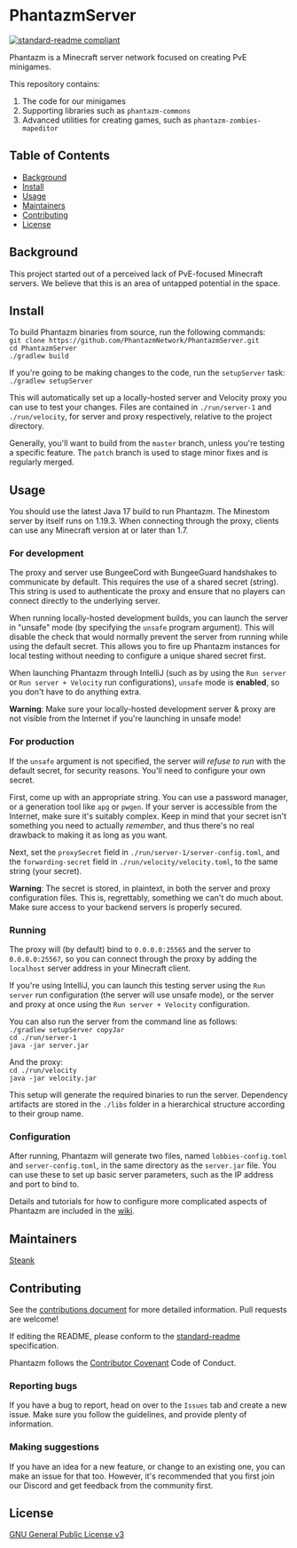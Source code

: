 # PhantazmServer

[![standard-readme compliant](https://img.shields.io/badge/readme%20style-standard-brightgreen.svg?style=flat-square)](https://github.com/RichardLitt/standard-readme)

Phantazm is a Minecraft server network focused on creating PvE minigames.

This repository contains:

1. The code for our minigames
2. Supporting libraries such as `phantazm-commons`
3. Advanced utilities for creating games, such as `phantazm-zombies-mapeditor`

## Table of Contents

- [Background](#background)
- [Install](#install)
- [Usage](#usage)
- [Maintainers](#maintainers)
- [Contributing](#contributing)
- [License](#license)

## Background

This project started out of a perceived lack of PvE-focused Minecraft servers. We believe that this is an area of untapped potential in the space.

## Install

To build Phantazm binaries from source, run the following commands: \
`git clone https://github.com/PhantazmNetwork/PhantazmServer.git` \
`cd PhantazmServer` \
`./gradlew build`

If you're going to be making changes to the code, run the `setupServer` task: \
`./gradlew setupServer`

This will automatically set up a locally-hosted server and Velocity proxy you can use to test your changes. Files are contained in `./run/server-1` and `./run/velocity`, for server and proxy respectively, relative to the project directory.

Generally, you'll want to build from the `master` branch, unless you're testing a specific feature. The `patch` branch is used to stage minor fixes and is regularly merged.

## Usage

You should use the latest Java 17 build to run Phantazm. The Minestom server by itself runs on 1.19.3. When connecting through the proxy, clients can use any Minecraft version at or later than 1.7.

### For development

The proxy and server use BungeeCord with BungeeGuard handshakes to communicate by default. This requires the use of a shared secret (string). This string is used to authenticate the proxy and ensure that no players can connect directly to the underlying server.

When running locally-hosted development builds, you can launch the server in "unsafe" mode (by specifying the `unsafe` program argument). This will disable the check that would normally prevent the server from running while using the default secret. This allows you to fire up Phantazm instances for local testing without needing to configure a unique shared secret first.

When launching Phantazm through IntelliJ (such as by using the `Run server` or `Run server + Velocity` run configurations), `unsafe` mode is **enabled**, so you don't have to do anything extra.

**Warning**: Make sure your locally-hosted development server & proxy are not visible from the Internet if you're launching in unsafe mode!

### For production

If the `unsafe` argument is not specified, the server *will refuse to run* with the default secret, for security reasons. You'll need to configure your own secret.

First, come up with an appropriate string. You can use a password manager, or a generation tool like `apg` or `pwgen`. If your server is accessible from the Internet, make sure it's suitably complex. Keep in mind that your secret isn't something you need to actually *remember*, and thus there's no real drawback to making it as long as you want.

Next, set the `proxySecret` field in `./run/server-1/server-config.toml`, and the `forwarding-secret` field in `./run/velocity/velocity.toml`, to the same string (your secret).

**Warning**: The secret is stored, in plaintext, in both the server and proxy configuration files. This is, regrettably, something we can't do much about. Make sure access to your backend servers is properly secured.

### Running

The proxy will (by default) bind to `0.0.0.0:25565` and the server to `0.0.0.0:25567`, so you can connect through the proxy by adding the `localhost` server address in your Minecraft client.

If you're using IntelliJ, you can launch this testing server using the `Run server` run configuration (the server will use unsafe mode), or the server and proxy at once using the `Run server + Velocity` configuration.

You can also run the server from the command line as follows: \
`./gradlew setupServer copyJar` \
`cd ./run/server-1` \
`java -jar server.jar` 

And the proxy: \
`cd ./run/velocity` \
`java -jar velocity.jar`

This setup will generate the required binaries to run the server. Dependency artifacts are stored in the `./libs` folder in a hierarchical structure according to their group name. 

### Configuration

After running, Phantazm will generate two files, named `lobbies-config.toml` and `server-config.toml`, in the same directory as the `server.jar` file. You can use these to set up basic server parameters, such as the IP address and port to bind to. 

Details and tutorials for how to configure more complicated aspects of Phantazm are included in the [wiki](https://github.com/PhantazmNetwork/PhantazmServer/wiki).

## Maintainers

[Steank](https://github.com/Steanky) 

## Contributing

See the [contributions document](https://github.com/PhantazmNetwork/.github/blob/main/CONTRIBUTING.md) for more detailed information. Pull requests are welcome!

If editing the README, please conform to the [standard-readme](https://github.com/RichardLitt/standard-readme) specification.


Phantazm follows the [Contributor Covenant](http://contributor-covenant.org/version/1/3/0/) Code of Conduct.

### Reporting bugs
If you have a bug to report, head on over to the `Issues` tab and create a new issue. Make sure you follow the guidelines, and provide plenty of information.

### Making suggestions
If you have an idea for a new feature, or change to an existing one, you can make an issue for that too. However, it's recommended that you first join our Discord and get feedback from the community first.

## License

[GNU General Public License v3](LICENSE)
